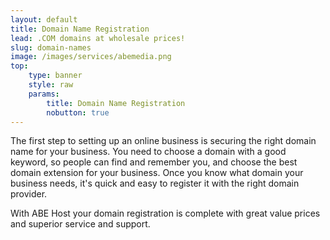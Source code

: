 ```yaml
---
layout: default
title: Domain Name Registration
lead: .COM domains at wholesale prices!
slug: domain-names
image: /images/services/abemedia.png
top:
    type: banner
    style: raw
    params:
        title: Domain Name Registration
        nobutton: true
---
```

The first step to setting up an online business is securing the right domain name for your business. You need to choose a domain with a good keyword, so people can find and remember you, and choose the best domain extension for your business. Once you know what domain your business needs, it's quick and easy to register it with the right domain provider.

With ABE Host your domain registration is complete with great value prices and superior service and support.
